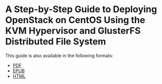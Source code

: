 # A Step-by-Step Guide to Deploying OpenStack on CentOS Using the KVM Hypervisor and GlusterFS Distributed File System

This guide is also available in the following formats:

- [PDF](https://github.com/beloglazov/openstack-centos-kvm-glusterfs/raw/master/doc/openstack-centos-kvm-glusterfs-guide.pdf
  "Download this guide in the PDF format")
- [EPUB](https://github.com/beloglazov/openstack-centos-kvm-glusterfs/raw/master/doc/openstack-centos-kvm-glusterfs-guide.epub
  "Download this guide in the EPUB format")
- [HTML](https://raw.github.com/beloglazov/openstack-centos-kvm-glusterfs/master/doc/openstack-centos-kvm-glusterfs-guide.html
  "Download this guide in the HTML format")
